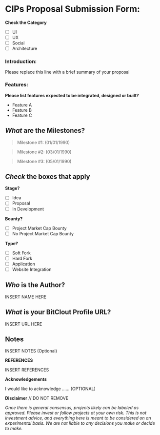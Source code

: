 # CIPs Proposal Submission Form:

**Check the Category**
- [ ] UI
- [ ] UX
- [ ] Social
- [ ] Architecture

<!-- You can erase any parts of this template not applicable to your Issue. -->

### Introduction:

Please replace this line with a brief summary of your proposal

### Features:

**Please list features expected to be integrated, designed or built?**
- Feature A
- Feature B
- Feature C

## *What* are the Milestones?
<!-- Please list the milestones and potential timelines for the project -->
> Milestone #1: (01/01/1990)

> Milestone #2: (03/01/1990)

> Milestone #3: (05/01/1990)

## *Check* the boxes that apply

**Stage?**
- [ ] Idea
- [ ] Proposal
- [ ] In Development

**Bounty?**
- [ ] Project Market Cap Bounty
- [ ] No Project Market Cap Bounty

**Type?**
- [ ] Soft Fork
- [ ] Hard Fork
- [ ] Application
- [ ] Website Integration

## *Who* is the Author?

INSERT NAME HERE

## *What* is your BitClout Profile URL?

INSERT URL HERE

## Notes

INSERT NOTES (Optional)

**REFERENCES**

INSERT REFERENCES

**Acknowledgements**

I would like to acknowledge ...... (OPTIONAL)

**Disclaimer** // DO NOT REMOVE

*Once there is general consensus, projects likely can be labeled as approved. Please invest or follow projects at your own risk. This is not investment advice, and everything here is meant to be considered on an experimental basis. We are not liable to any decisions you make or decide to make.*
